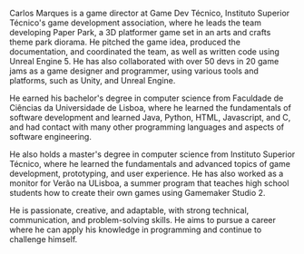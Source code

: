 Carlos Marques is a game director at Game Dev Técnico, Instituto Superior Técnico's game development association, where he leads the team developing Paper Park, a 3D platformer game set in an arts and crafts theme park diorama. He pitched the game idea, produced the documentation, and coordinated the team, as well as written code using Unreal Engine 5. He has also collaborated with over 50 devs in 20 game jams as a game designer and programmer, using various tools and platforms, such as Unity, and Unreal Engine.

He earned his bachelor's degree in computer science from Faculdade de Ciências da Universidade de Lisboa, where he learned the fundamentals of software development and learned Java, Python, HTML, Javascript, and C, and had contact with many other programming languages and aspects of software engineering.

He also holds a master's degree in computer science from Instituto Superior Técnico, where he learned the fundamentals and advanced topics of game development, prototyping, and user experience. He has also worked as a monitor for Verão na ULisboa, a summer program that teaches high school students how to create their own games using Gamemaker Studio 2. 

He is passionate, creative, and adaptable, with strong technical, communication, and problem-solving skills. He aims to pursue a career where he can apply his knowledge in programming and continue to challenge himself.
